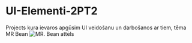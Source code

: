 # UI-Elementi-2PT2
Projects kura ievaros apgūsim UI veidošanu un darbošanos ar tiem, tēma MR Bean
![MR. Bean attēls](https://www.google.com/url?sa=i&url=https%3A%2F%2Fwww.pngwing.com%2Fen%2Fsearch%3Fq%3Dmr%2BBean&psig=AOvVaw08ZEAvFL-xW2LhxV3SNEal&ust=1681974142621000&source=images&cd=vfe&ved=0CA4QjRxqFwoTCMD9jYywtf4CFQAAAAAdAAAAABAE)

